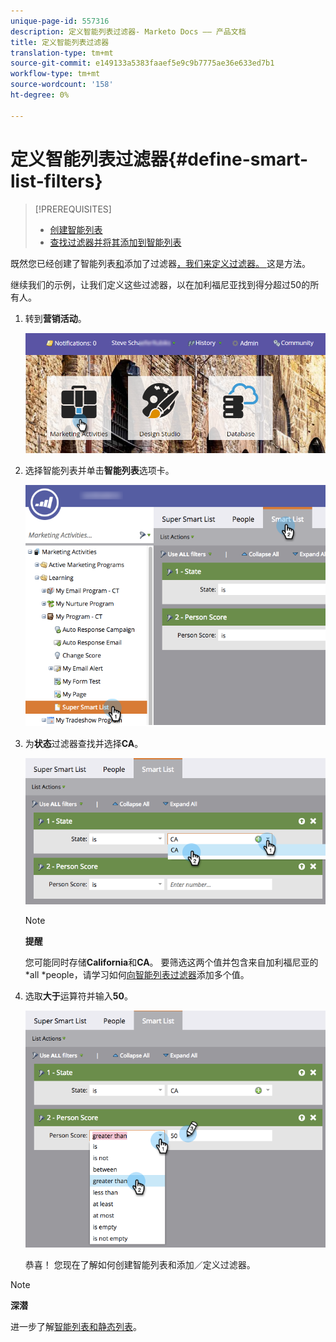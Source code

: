 ```yaml
---
unique-page-id: 557316
description: 定义智能列表过滤器- Marketo Docs —— 产品文档
title: 定义智能列表过滤器
translation-type: tm+mt
source-git-commit: e149133a5383faaef5e9c9b7775ae36e633ed7b1
workflow-type: tm+mt
source-wordcount: '158'
ht-degree: 0%

---
```



# 定义智能列表过滤器{#define-smart-list-filters}

>[!PREREQUISITES]
>
>* [创建智能列表](create-a-smart-list.md)
>* [查找过滤器并将其添加到智能列表](find-and-add-filters-to-a-smart-list.md)

>



既然您已经创建了智能列表[和](create-a-smart-list.md)添加了过滤器[，我们来定义过滤器。 ](find-and-add-filters-to-a-smart-list.md)这是方法。

继续我们的示例，让我们定义这些过滤器，以在加利福尼亚找到得分超过50的所有人。

1. 转到&#x200B;**营销活动**。

   ![](assets/login-marketing-activities-1.png)

1. 选择智能列表并单击&#x200B;**智能列表**&#x200B;选项卡。

   ![](assets/smarlist-choosefilters.png)

1. 为&#x200B;**状态**&#x200B;过滤器查找并选择&#x200B;**CA**。

   ![](assets/smartlistdefinefilters.png)

   >[!NOTE]
   >
   >**提醒**
   >
   >
   >您可能同时存储&#x200B;**California**&#x200B;和&#x200B;**CA**。 要筛选这两个值并包含来自加利福尼亚的*all *people，请学习如何[向智能列表过滤器](../../../../product-docs/core-marketo-concepts/smart-lists-and-static-lists/using-smart-lists/add-multiple-values-to-a-smart-list-filter.md)添加多个值。

1. 选取&#x200B;**大于**&#x200B;运算符并输入&#x200B;**50**。

   ![](assets/smartlistfilter-personscore.png)

   恭喜！ 您现在了解如何创建智能列表和添加／定义过滤器。

>[!NOTE]
>
>**深潜**
>
>进一步了解[智能列表和静态列表](http://docs.marketo.com/display/docs/smart+lists+and+static+lists)。

